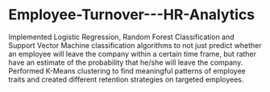 # Employee-Turnover---HR-Analytics
Implemented Logistic Regression, Random Forest Classification and Support Vector Machine classification algorithms to not just predict whether an employee will leave the company within a certain time frame, but rather have an estimate of the probability that he/she will leave the company. Performed K-Means clustering to find meaningful patterns of employee traits and created different retention strategies on targeted employees.

